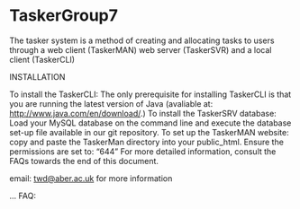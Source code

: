 # TaskerGroup7

The tasker system is a method of creating and allocating tasks to users through a web client (TaskerMAN) web server (TaskerSVR) and a local client (TaskerCLI)

INSTALLATION

To install the TaskerCLI:
The only prerequisite for installing TaskerCLI is that you are running the latest version of Java 
(avaliable at: http://www.java.com/en/download/.)
To install the TaskerSRV database:
Load your MySQL database on the command line and execute the database set-up file available in our git repository.
To set up the TaskerMAN website:
    copy and paste the TaskerMan directory into your public_html. 
    Ensure the permissions are set to: “644”
For more detailed information, consult the FAQs towards the end of this document.

email: twd@aber.ac.uk for more information

...
FAQ:
